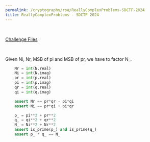 ```yaml
---
permalink: /cryptography/rsa/ReallyComplexProblems-SDCTF-2024
title: ReallyComplexProblems - SDCTF 2024
---
```


<br>

[Challenge Files](https://github.com/Connor-McCartney/CTF_Files/tree/main/2024/SDCTF/ReallyComplexProblems)

<br>

Given Ni, Nr, MSB of pi and MSB of pr, we have to factor N_. 

```python
    Nr = int(N.real)
    Ni = int(N.imag)
    pr = int(p.real)
    pi = int(p.imag)
    qr = int(q.real)
    qi = int(q.imag)

    assert Nr == pr*qr - pi*qi
    assert Ni == pr*qi + pi*qr

    p_ = pi**2 + pr**2
    q_ = qi**2 + qr**2
    N_ = Ni**2 + Nr**2
    assert is_prime(p_) and is_prime(q_)
    assert p_ * q_ == N_
```


